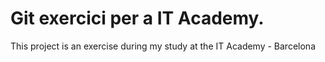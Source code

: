 # Git exercici per a IT Academy.
This project is an exercise during my study at the IT Academy - Barcelona
